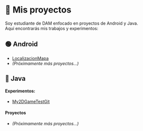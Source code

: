 # 📂 Mis proyectos
Soy estudiante de DAM enfocado en proyectos de Android y Java.  
Aquí encontrarás mis trabajos y experimentos:

## 🟢 Android
- [LocalizacionMapa](https://github.com/JorgeBenitezA/LocalizacionMapa)
- *(Próximamente más proyectos...)*


## 🔵 Java
#### Experimentos:
- [My2DGameTestGit](https://github.com/JorgeBenitezA/My2DGameTestGit)
#### Proyectos  
- *(Próximamente más proyectos...)*
